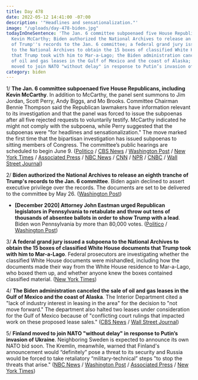 ```yaml
---
title: Day 478
date: 2022-05-12 14:41:00 -07:00
description: '"Headlines and sensationalization."'
image: "/uploads/day-478-biden.jpg"
todayInOneSentence: 'The Jan. 6 committee subpoenaed five House Republicans, including
  Kevin McCarthy; Biden authorized the National Archives to release an eighth tranche
  of Trump''s records to the Jan. 6 committee; a federal grand jury issued a subpoena
  to the National Archives to obtain the 15 boxes of classified White House documents
  that Trump took with him to Mar-a-Lago; the Biden administration canceled the sale
  of oil and gas leases in the Gulf of Mexico and the coast of Alaska; and Finland
  moved to join NATO "without delay" in response to Putin’s invasion of Ukraine. '
category: biden
---
```


1/ **The Jan. 6 committee subpoenaed five House Republicans, including Kevin McCarthy**. In addition to McCarthy, the panel sent summons to Jim Jordan, Scott Perry, Andy Biggs, and Mo Brooks. Committee Chairman Bennie Thompson said the Republican lawmakers have information relevant to its investigation and that the panel was forced to issue the subpoenas after all five rejected requests to voluntarily testify. McCarthy indicated he might not comply with the subpoena, while Perry suggested that the subpoenas were "for headlines and sensationalization." The move marked the first time that the bipartisan investigation has issued subpoenas to sitting members of Congress. The committee’s public hearings are scheduled to begin June 9. ([Politico](https://www.politico.com/news/2022/05/12/mccarthy-jordan-jan-6-subpoena-00032115) / [CBS News](https://www.cbsnews.com/news/january-6-committee-subpoenas-kevin-mccarthy-jim-jordan-mo-brooks-scott-perry-andy-biggs/) / [Washington Post](https://www.washingtonpost.com/politics/2022/05/12/jan6-committee-subpoenas-mccarthy/) / [New York Times](https://www.nytimes.com/2022/05/12/us/politics/house-subpoenas-jan-6.html) / [Associated Press](https://apnews.com/article/jan-6-investigation-mccarthy-subpoena-2312def9243c505e22ce9d0f2f152db9) / [NBC News](https://www.nbcnews.com/politics/donald-trump/jan-6-committee-subpoenas-five-gop-house-members-minority-leader-kevin-rcna28569) / [CNN](https://www.cnn.com/2022/05/12/politics/republican-lawmakers-subpoena-january-6/index.html) / [NPR](https://www.npr.org/2022/05/12/1098509467/mccarthy-jan-6-panel-subpoena-republicans) / [CNBC](https://www.cnbc.com/2022/05/12/capitol-riot-probe-subpoenas-trump-house-gop-allies-kevin-mccarthy-jim-jordan.html) / [Wall Street Journal](https://www.wsj.com/articles/kevin-mccarthy-subpoenaed-by-committee-investigating-jan-6-capitol-riot-11652376657))

2/ **Biden authorized the National Archives to release an eighth tranche of Trump's records to the Jan. 6 committee**. Biden again declined to assert executive privilege over the records. The documents are set to be delivered to the committee by May 26. ([Washington Post](https://www.washingtonpost.com/politics/2022/05/11/biden-executive-privilege-trump-white-house/))

* **\[December 2020\] Attorney John Eastman urged Republican legislators in Pennsylvania to retabulate and throw out tens of thousands of absentee ballots in order to show Trump with a lead**. Biden won Pennsylvania by more than 80,000 votes. ([Politico](https://www.politico.com/news/2022/05/10/eastman-emails-pennsylvania-legislators-biden-00031668) / [Washington Post](https://www.washingtonpost.com/politics/2022/05/11/john-eastmans-pennsylvania-gambit-was-even-weaker-than-it-might-seem/))

3/ **A federal grand jury issued a subpoena to the National Archives to obtain the 15 boxes of classified White House documents that Trump took with him to Mar-a-Lago**. Federal prosecutors are investigating whether the classified White House documents were mishandled, including how the documents made their way from the White House residence to Mar-a-Lago, who boxed them up, and whether anyone knew the boxes contained classified material. ([New York Times](https://www.nytimes.com/2022/05/12/us/politics/justice-department-trump-classified.html))

4/ **The Biden administration canceled the sale of oil and gas leases in the Gulf of Mexico and the coast of Alaska**. The Interior Department cited a "lack of industry interest in leasing in the area" for the decision to "not move forward." The department also halted two leases under consideration for the Gulf of Mexico because of "conflicting court rulings that impacted work on these proposed lease sales." ([CBS News](https://www.cbsnews.com/news/biden-alaska-oil-gas-lease-sale-canceled/) / [Wall Street Journal](https://www.wsj.com/articles/biden-administration-cancels-oil-and-gas-drilling-leases-in-gulf-of-mexico-alaska-coast-11652378410?mod=hp_lead_pos10))

5/ **Finland moved to join NATO "without delay" in response to Putin’s invasion of Ukraine**. Neighboring Sweden is expected to announce its own NATO bid soon. The Kremlin, meanwhile, warned that Finland's announcement would “definitely” pose a threat to its security and Russia would be forced to take retaliatory “military-technical” steps "to stop the threats that arise." ([NBC News](https://www.nbcnews.com/news/world/finland-leaders-support-join-nato-russia-ukraine-invasion-putin-rcna28094) / [Washington Post](https://www.washingtonpost.com/world/2022/05/12/finland-nato-membership-russia-ukraine/) / [Associated Press](https://apnews.com/article/russia-ukraine-putin-kyiv-western-europe-4e2a185188fa94200161b831d6692683) / [New York Times](https://www.nytimes.com/live/2022/05/12/world/russia-ukraine-war-news))